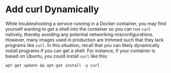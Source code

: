 # Add curl Dynamically

While troubleshooting a service running in a Docker container, you may find yourself wanting to get a shell into the container so you can run `curl` natively, thereby avoiding any potential networking misconfigurations. However, many images used in production are trimmed such that they lack programs like `curl`. In this situation, recall that you can likely dynamically install programs if you can get a shell. For instance, if your container is based on Ubuntu, you could install `curl` like this:

```shell script
apt-get update && apt-get install -y curl
```